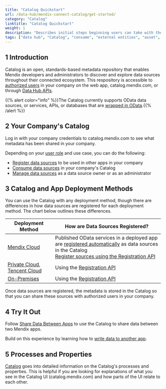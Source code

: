 ```yaml
---
title: "Catalog Quickstart"
url: /data-hub/mendix-connect-catalog/get-started/
category: "Catalog"
linktitle: "Catalog Quickstart"
weight: 1
description: "Describes initial steps beginning users can take with their Catalog."
tags: ["data hub", "Catalog", "consume", "external entities", "asset", "entities", "data hub pane", "studio pro"]
---
```


## 1 Introduction

Catalog is an open, standards-based metadata repository that enables Mendix developers and administrators to discover and explore data sources throughout their connected ecosystem. This respository is accessible to [authorized users](/data-hub/mendix-connect-catalog/manage-data-sources/user-roles/) in your company on the web app, catalog.mendix.com, or through [Data Hub APIs](/apidocs-mxsdk/apidocs/data-hub-apis/).

{{% alert color="info" %}}The Catalog currently supports OData data sources, or services, APIs, or databases that are [wrapped in OData](/refguide/wrap-services-odata/).{{% /alert %}}

## 2 Your Company's Catalog

Log in with your company credentials to catalog.mendix.com to see what metadata has been shared in your company. 

Depending on your [user role](/data-hub/mendix-connect-catalog/manage-data-sources/user-roles/) and use case, you can do the following:

* [Register data sources](/data-hub/mendix-connect-catalog/register-data-sources/) to be used in other apps in your company
* [Consume data sources](/data-hub/mendix-connect-catalog/consume-data-sources/) in your company's Catalog
* [Manage data sources](/data-hub/mendix-connect-catalog/manage-data-sources/) as a data source owner or as an administrator

## 3 Catalog and App Deployment Methods

You can use the Catalog with any deployment method, though there are differences in how data sources are registered for each deployment method. The chart below outlines these differences.

| Deployment Method | How are Data Sources Registered? | 
| --- | --- |
| [Mendix Cloud](/developerportal/deploy/mendix-cloud-deploy/) | Published OData services in a deployed app are [registered automatically](/data-hub/mendix-connect-catalog/register-data/#mendix-cloud) as data sources in the Catalog <br> [Register sources using the Registration API](/data-hub/mendix-connect-catalog/register-data/#register-services) |
| [Private Cloud](/developerportal/deploy/private-cloud/), [Tencent Cloud](/developerportal/deploy/tencent-deploy/) | Using the [Registration API](/data-hub/mendix-connect-catalog/register-data/#register-services) |
| [On-Premises](/developerportal/deploy/on-premises-design/) | Using the [Registration API](/data-hub/mendix-connect-catalog/register-data/#register-services) |

Once data sources are registered, the metadata is stored in the Catalog so that you can share these sources with authorized users in your company.

## 4 Try It Out

Follow [Share Data Between Apps](/data-hub/share-data/) to use the Catalog to share data between two Mendix apps.

Build on this experience by learning how to [write data to another app](/data-hub/write-data/).

## 5 Processes and Properties

[Catalog](/data-hub/mendix-connect-catalog/) goes into detailed information on the Catalog's processes and properties. This is helpful if you are looking for explanations of what you see in the Catalog UI (catalog.mendix.com) and how parts of the UI relate to each other.
